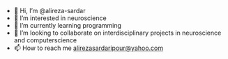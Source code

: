 - 👋 Hi, I’m @alireza-sardar
- 👀 I’m interested in neuroscience
- 🌱 I’m currently learning programming
- 💞️ I’m looking to collaborate on interdisciplinary projects in neuroscience and computerscience
- 📫 How to reach me alirezasardaripour@yahoo.com

<!---
alireza-sardar/alireza-sardar is a ✨ special ✨ repository because its `README.md` (this file) appears on your GitHub profile.
You can click the Preview link to take a look at your changes.
--->
